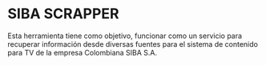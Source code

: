 # SIBA SCRAPPER

Esta herramienta tiene como objetivo, funcionar como un servicio para recuperar información desde diversas fuentes para el sistema de contenido para TV de la empresa Colombiana SIBA S.A.

